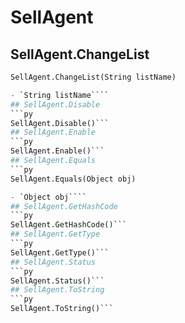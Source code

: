 # SellAgent

## SellAgent.ChangeList
```py
SellAgent.ChangeList(String listName)

- `String listName````
## SellAgent.Disable
```py
SellAgent.Disable()```
## SellAgent.Enable
```py
SellAgent.Enable()```
## SellAgent.Equals
```py
SellAgent.Equals(Object obj)

- `Object obj````
## SellAgent.GetHashCode
```py
SellAgent.GetHashCode()```
## SellAgent.GetType
```py
SellAgent.GetType()```
## SellAgent.Status
```py
SellAgent.Status()```
## SellAgent.ToString
```py
SellAgent.ToString()```